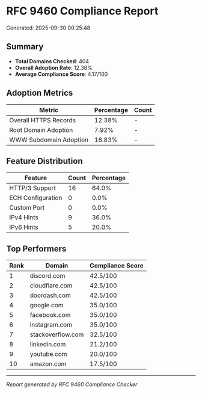 # RFC 9460 Compliance Report

Generated: 2025-09-30 00:25:48

## Summary

- **Total Domains Checked**: 404
- **Overall Adoption Rate**: 12.38%
- **Average Compliance Score**: 4.17/100

## Adoption Metrics

| Metric | Percentage | Count |
|--------|------------|-------|
| Overall HTTPS Records | 12.38% | - |
| Root Domain Adoption | 7.92% | - |
| WWW Subdomain Adoption | 16.83% | - |

## Feature Distribution

| Feature | Count | Percentage |
|---------|-------|------------|
| HTTP/3 Support | 16 | 64.0% |
| ECH Configuration | 0 | 0.0% |
| Custom Port | 0 | 0.0% |
| IPv4 Hints | 9 | 36.0% |
| IPv6 Hints | 5 | 20.0% |

## Top Performers

| Rank | Domain | Compliance Score |
|------|--------|------------------|
| 1 | discord.com | 42.5/100 |
| 2 | cloudflare.com | 42.5/100 |
| 3 | doordash.com | 42.5/100 |
| 4 | google.com | 35.0/100 |
| 5 | facebook.com | 35.0/100 |
| 6 | instagram.com | 35.0/100 |
| 7 | stackoverflow.com | 32.5/100 |
| 8 | linkedin.com | 21.2/100 |
| 9 | youtube.com | 20.0/100 |
| 10 | amazon.com | 17.5/100 |

---
*Report generated by RFC 9460 Compliance Checker*
